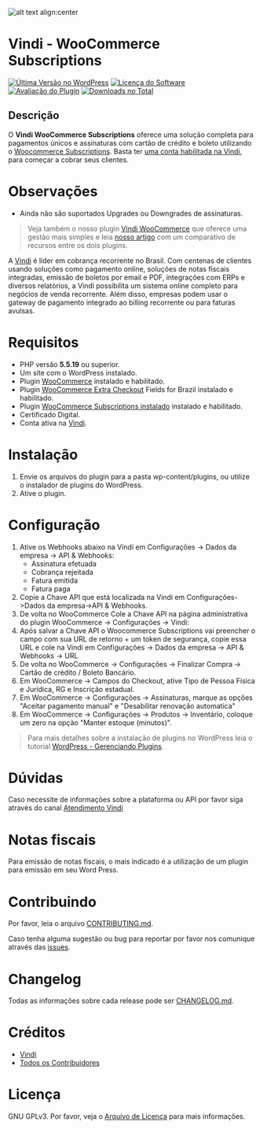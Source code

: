 ![alt text align:center](https://www.vindi.com.br/image/vindi-logo-transparente.png "Vindi")

# Vindi - WooCommerce Subscriptions

[![Última Versão no WordPress][ico-version]][link-version]
[![Licença do Software][ico-license]](license.txt)
[![Avaliação do Plugin][ico-rates]][link-rates]
[![Downloads no Total][ico-downloads]][link-downloads]

## Descrição
O **Vindi WooCommerce Subscriptions** oferece uma solução completa para pagamentos únicos e assinaturas com cartão de crédito e boleto utilizando o [Woocommerce Subscriptions](https://www.woothemes.com/products/woocommerce-subscriptions/). Basta ter [uma conta habilitada na Vindi](https://app.vindi.com.br/prospects/new), para começar a cobrar seus clientes.

# Observações
- Ainda não são suportados Upgrades ou Downgrades de assinaturas.

>Veja também o nosso plugin [Vindi WooCommerce](https://wordpress.org/plugins/vindi-assinaturas-e-cobranca-recorrente/) que oferece uma gestão mais simples e leia [nosso artigo](http://atendimento.vindi.com.br/hc/pt-br/articles/217612217) com um comparativo de recursos entre os dois plugins.

A [Vindi](http://www.vindi.com.br/) é líder em cobrança recorrente no Brasil. Com centenas de clientes usando soluções como pagamento online, soluções de notas fiscais integradas, emissão de boletos por email e PDF, integrações com ERPs e diversos relatórios, a Vindi possibilita um sistema online completo para negócios de venda recorrente. Além disso, empresas podem usar o gateway de pagamento integrado ao billing recorrente ou para faturas avulsas.

# Requisitos
- PHP versão **5.5.19** ou superior.
- Um site com o WordPress instalado.
- Plugin [WooCommerce](https://wordpress.org/plugins/woocommerce/ "Plugin WooCommerce") instalado e habilitado.
- Plugin [WooCommerce Extra Checkout](https://wordpress.org/plugins/woocommerce-extra-checkout-fields-for-brazil/ "WooCommerce Extra Checkout") Fields for Brazil instalado e habilitado.
- Plugin [WooCommerce Subscriptions instalado](https://www.woothemes.com/products/woocommerce-subscriptions/ "WooCommerce Subscriptions") instalado e habilitado.
- Certificado Digital.
- Conta ativa na [Vindi](https://www.vindi.com.br "Vindi").

# Instalação
1. Envie os arquivos do plugin para a pasta wp-content/plugins, ou utilize o instalador de plugins do WordPress.
1. Ative o plugin.

# Configuração
1. Ative os Webhooks abaixo na Vindi em Configurações -> Dados da empresa -> API & Webhooks:
    - Assinatura efetuada
    - Cobrança rejeitada
    - Fatura emitida
    - Fatura paga
1. Copie a Chave API que está localizada na Vindi em Configurações->Dados da empresa->API & Webhooks.
1. De volta no WooCommerce Cole a Chave API na página administrativa do plugin WooCommerce -> Configurações -> Vindi:
1. Após salvar a Chave API o Woocommerce Subscriptions vai preencher o campo com sua URL de retorno + um token de segurança, copie essa URL e cole na Vindi em Configurações -> Dados da empresa -> API & Webhooks -> URL
1. De volta no WooCommerce -> Configurações -> Finalizar Compra -> Cartão de crédito / Boleto Bancário.
1. Em WooCommerce -> Campos do Checkout, ative Tipo de Pessoa Física e Jurídica, RG e Inscrição estadual.
1. Em WooCommerce -> Configurações -> Assinaturas, marque as opções "Aceitar pagamento manual" e "Desabilitar renovação automatica"
1. Em WooCommerce -> Configurações -> Produtos -> Inventário, coloque um zero na opção "Manter estoque (minutos)".

>Para mais detalhes sobre a instalação de plugins no WordPress leia o tutorial [WordPress - Gerenciando Plugins](http://codex.wordpress.org/pt-br:Gerenciando_Plugins#Instalando_Plugins).

# Dúvidas
Caso necessite de informações sobre a plataforma ou API por favor siga através do canal [Atendimento Vindi](http://atendimento.vindi.com.br/hc/pt-br)

# Notas fiscais
Para emissão de notas fiscais, o mais indicado é a utilização de um plugin para emissão em seu Word Press.

# Contribuindo
Por favor, leia o arquivo [CONTRIBUTING.md](CONTRIBUTING.md).

Caso tenha alguma sugestão ou bug para reportar por favor nos comunique através das [issues](./issues).

# Changelog
Todas as informações sobre cada release pode ser  [CHANGELOG.md](CHANGELOG.md).

# Créditos
- [Vindi](https://github.com/vindi)
- [Todos os Contribuidores](https://github.com/vindi/vindi-woocommerce-subscriptions/contributors)

# Licença
GNU GPLv3. Por favor, veja o [Arquivo de Licença](LICENSE) para mais informações.

[ico-version]: https://img.shields.io/wordpress/plugin/v/vindi-woocommerce-subscriptions.svg?style=flat-square
[ico-license]: https://img.shields.io/badge/license-GPLv3-brightgreen.svg?style=flat-square
[ico-rates]: https://img.shields.io/wordpress/plugin/r/vindi-woocommerce-subscriptions.svg?style=flat-square
[ico-downloads]: https://img.shields.io/wordpress/plugin/dt/vindi-woocommerce-subscriptions.svg?style=flat-square
[link-version]: https://wordpress.org/plugins/vindi-woocommerce-subscriptions/
[link-rates]: https://wordpress.org/support/view/plugin-reviews/vindi-woocommerce-subscriptions
[link-downloads]: https://wordpress.org/plugins/vindi-woocommerce-subscriptions/stats/

